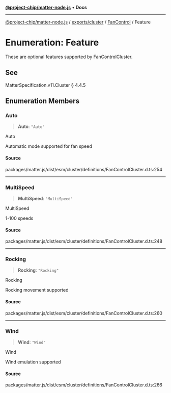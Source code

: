 [**@project-chip/matter-node.js**](../../../../../README.md) • **Docs**

***

[@project-chip/matter-node.js](../../../../../modules.md) / [exports/cluster](../../../README.md) / [FanControl](../README.md) / Feature

# Enumeration: Feature

These are optional features supported by FanControlCluster.

## See

MatterSpecification.v11.Cluster § 4.4.5

## Enumeration Members

### Auto

> **Auto**: `"Auto"`

Auto

Automatic mode supported for fan speed

#### Source

packages/matter.js/dist/esm/cluster/definitions/FanControlCluster.d.ts:254

***

### MultiSpeed

> **MultiSpeed**: `"MultiSpeed"`

MultiSpeed

1-100 speeds

#### Source

packages/matter.js/dist/esm/cluster/definitions/FanControlCluster.d.ts:248

***

### Rocking

> **Rocking**: `"Rocking"`

Rocking

Rocking movement supported

#### Source

packages/matter.js/dist/esm/cluster/definitions/FanControlCluster.d.ts:260

***

### Wind

> **Wind**: `"Wind"`

Wind

Wind emulation supported

#### Source

packages/matter.js/dist/esm/cluster/definitions/FanControlCluster.d.ts:266

